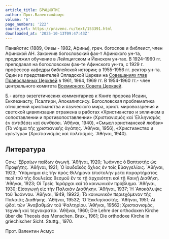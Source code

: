 ```yaml
---
article_title: БРАЦИОТИС
author: Прот.ВалентинАсмус
volume: '6'
page_numbers: '222'
source_url: https://pravenc.ru/text/153391.html
downloaded_at: '2025-10-13T09:47:43Z'
---
```


Панайотис (1889, Фивы - 1982, Афины), греч. богослов и библеист, член Афинской АН. Закончив богословский фак-т Афинского ун-та, продолжил обучение в Лейпцигском и Йенском ун-тах. В 1924-1960 гг. преподавал на богословском фак-те Афинского ун-та, с 1929 г. профессор кафедры библейской истории; в 1955-1956 гг. ректор ун-та. Один из представителей Элладской Церкви на [Совещаниях глав Православных Церквей](<https://pravenc.ru/text/Совещаниях глав Православных Церквей.html>) в 1961, 1964, 1969 гг. В 1954-1960 гг.- член центрального комитета [Всемирного Совета Церквей](<https://pravenc.ru/text/Всемирного Совета Церквей.html>).

Б.- автор экзегетических комментариев к Книге пророка Исаии, Екклезиасту, Псалтири, Апокалипсису. Богословская проблематика отношений христианства и языческого мира, христ. мировоззрения и светской цивилизации отражена в работах «Христианство и эллинизм в сопоставлении и противопоставлении» (Χριστιανισμὸς καὶ ῾Ελληνισμὸς ἐν ἀντιθέσει καὶ συνθέσει. ᾿Αθῆναι, 1940), «Смысл христианской любви» (Τὸ νόημα τῆς χριστιανικῆς ἀγάπης. ᾿Αθῆναι, 1956), «Христианство и культура» (Χριστιανισμὸς καὶ πολιτισμός. ᾿Αθῆναι, 1940).

## Литература

Coч.: ῾Εβραίων παίδων ἀγωγή. ᾿Αθῆναι, 1920; ᾿Ιωάννης ὁ Βαπτιστὴς ὡς Προφήτης. ᾿Αθῆναι, 1921; ῾Ο ἰουδαϊκὸς ὄχλος ἐν τοῖς Εὐαγγελίοις. ᾿Αθῆναι, 1923; ῾Υπόμνημα 
εἰς 
τὴν 
πρὸς 
Θιλήμονα 
ἐπιστολὴν 
μετὰ 
παραρτήματος 
περὶ 
τοῦ 
τῆς 
δουλείας 
θεσμοῦ 
ἔν 
τε 
τῇ 
ἀρχαιότητι 
καὶ 
τῇ 
Καινῇ 
Διαθήκη. 
᾿Αθῆναι, 1923; Οἱ Τρεῖς ῾Ιεράρχαι καὶ τὸ κοινωνικὸν πρόβλημα. ᾿Αθῆναι, 1930; 
Εἰσαγωγὴ 
εἰς 
τὴν 
Παλαιὰν 
Διαθήκην. 
᾿Αθῆναι, 1937; ῾Η 
᾿Αποκάλυψις 
τοῦ 
᾿Ιωάννου. 
᾿Αθῆναι, 1949, 19922; Τὸ κοινωνικὸν περιεχόμενον τῆς Παλαιᾶς Διαθήκης. ᾿Αθῆναι, 19532; ῾Ο 
᾿Εκκλησιαστής. 
᾿Αθῆναι, 1951; Αἰ 
ᾠδαὶ 
τῶν 
᾿Αναβαθμῶν 
τοῦ 
Ψαλτηρίου. 
᾿Αθῆναι, 19562; Χριστιανισμὸς, τεχνικὴ καὶ τεχνοκρατία. ᾿Αθῆναι, 1960; 
Die Lehre der orthodoxen Kirche über die Theosis des Menschen. Brux., 1961; Die orthodoxe Kirche in griechischer Sicht. Stuttg., 1970.

Прот.  Валентин   Асмус
